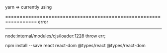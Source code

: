 yarn  => currently using

=================================================================
error
****
node:internal/modules/cjs/loader:1228
  throw err;


npm install --save react react-dom @types/react @types/react-dom
